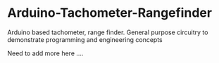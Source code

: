 # Arduino-Tachometer-Rangefinder
Arduino based tachometer, range finder. General purpose circuitry to demonstrate programming and engineering concepts

Need to add more here ....

